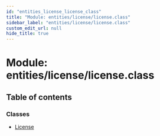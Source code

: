```yaml
---
id: "entities_license_license_class"
title: "Module: entities/license/license.class"
sidebar_label: "entities/license/license.class"
custom_edit_url: null
hide_title: true
---
```


# Module: entities/license/license.class

## Table of contents

### Classes

- [License](../classes/entities_license_license_class.license.md)
